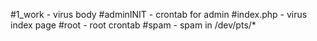 #1_work - virus body
#adminINIT - crontab for admin
#index.php - virus index page
#root - root crontab
#spam - spam in /dev/pts/*
